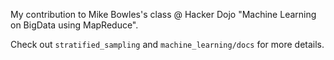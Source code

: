 
My contribution to Mike Bowles's class @ Hacker Dojo "Machine Learning on BigData using MapReduce".

Check out `stratified_sampling` and `machine_learning/docs` for more details.

